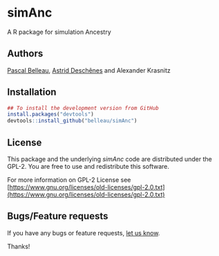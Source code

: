 # simAnc 

A R package for simulation Ancestry

## Authors ##

[Pascal Belleau](http://ca.linkedin.com/in/pascalbelleau "Pascal Belleau"), 
[Astrid Deschênes](http://ca.linkedin.com/in/astriddeschenes "Astrid Deschênes") and Alexander Krasnitz


## Installation ##

```r
## To install the development version from GitHub
install.packages("devtools")
devtools::install_github("belleau/simAnc")
```

## License ##

This package and the underlying *simAnc* code are distributed under 
the GPL-2. You are free to use and redistribute this software. 

For more information on GPL-2 License see
[https://www.gnu.org/licenses/old-licenses/gpl-2.0.txt](https://www.gnu.org/licenses/old-licenses/gpl-2.0.txt)


## Bugs/Feature requests ##

If you have any bugs or feature requests, 
[let us know](https://github.com/belleau/simAnc/issues). 

Thanks!
